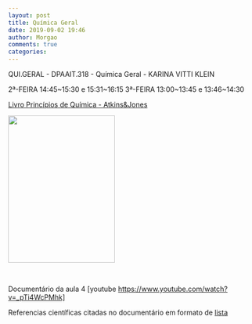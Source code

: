 ```yaml
---
layout: post
title: Química Geral
date: 2019-09-02 19:46
author: Morgao
comments: true
categories: 
---
```

QUI.GERAL - DPAAIT.318 - Química Geral - KARINA VITTI KLEIN

2ª-FEIRA 14:45~15:30 e 15:31~16:15
3ª-FEIRA 13:00~13:45 e 13:46~14:30

<a href="https://matematicafibonacci.wordpress.com/wp-content/uploads/2019/09/livro-princc3adpios-de-quc3admica-atkinsjones.pdf">Livro Princípios de Química - Atkins&amp;Jones</a>

<img class="alignnone size-medium wp-image-252" src="https://matematicafibonacci.wordpress.com/wp-content/uploads/2019/09/ementaquimicageral01.png?w=218" alt="" width="218" height="300" />

&nbsp;

Documentário da aula 4
[youtube https://www.youtube.com/watch?v=_pTi4WcPMhk]

Referencias científicas citadas no documentário em formato de <a href="https://matematicafibonacci.wordpress.com/2019/09/09/docmquim101/">lista</a>
